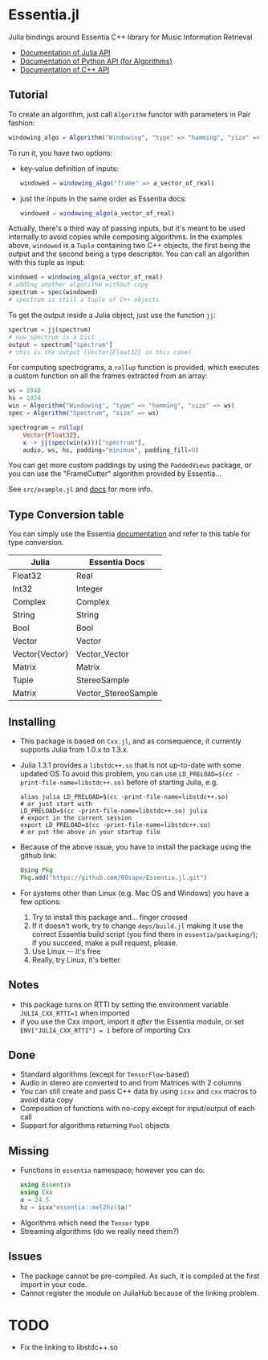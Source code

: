 Essentia.jl
===========

Julia bindings around Essentia C++ library for Music Information Retrieval

* [Documentation of Julia API](https://00sapo.github.io/Essentia.jl/build/)
* [Documentation of Python API (for Algorithms)](https://essentia.upf.edu/reference//)
* [Documentation of C++ API](https://essentia.upf.edu/doxygen/)


## Tutorial

To create an algorithm, just call `Algorithm` functor with parameters in Pair
fashion:
```julia
windowing_algo = Algorithm("Windowing", "type" => "hamming", "size" => ws)
```

To run it, you have two options:

* key-value definition of inputs:
    ```julia 
    windowed = windowing_algo("frame" => a_vector_of_real)
    ```
* just the inputs in the same order as Essentia docs:
    ```julia 
    windowed = windowing_algo(a_vector_of_real)
    ```

Actually, there's a third way of passing inputs, but it's meant to be used
internally to avoid copies while composing algorithms. In the examples above,
`windowed` is a `Tuple` containing two C++ objects, the first being the output
and the second being a type descriptor. You can call an algorithm with this
tuple as input:
```julia
windowed = windowing_algo(a_vector_of_real)
# adding another algorithm without copy
spectrum = spec(windowed) 
# spectrum is still a tuple of C++ objects
```

To get the output inside a Julia object, just use the function `jj`:

```julia
spectrum = jj(spectrum)
# now spectrum is a Dict...
output = spectrum["spectrum"]
# this is the output (Vector{Float32} in this case)
```

For computing spectrograms, a `rollup` function is provided, which executes a
custom function on all the frames extracted from an array:
```julia
ws = 2048
hs = 1024
win = Algorithm("Windowing", "type" => "hamming", "size" => ws)
spec = Algorithm("Spectrum", "size" => ws)

spectrogram = rollup(
    Vector{Float32},
    x -> jj(spec(win(x)))["spectrum"],
    audio, ws, hs, padding="minimum", padding_fill=0)
```

You can get more custom paddings by using the `PaddedViews` package, or you can use
the "FrameCutter" algorithm provided by Essentia...

See `src/example.jl` and [docs](https://00sapo.github.io/Essentia.jl/build/) for more info.


## Type Conversion table

You can simply use the Essentia
[documentation](https://essentia.upf.edu/reference/) and refer to this table for
type conversion.

| Julia          | Essentia Docs        |
|----------------|----------------------|
| Float32        | Real                 |
| Int32          | Integer              |
| Complex        | Complex              |
| String         | String               |
| Bool           | Bool                 |
| Vector         | Vector               |
| Vector{Vector} | Vector_Vector        |
| Matrix         | Matrix               |
| Tuple          | StereoSample         |
| Matrix         | Vector_StereoSample  |

## Installing

* This package is based on `Cxx.jl`, and as consequence, it currently supports
    Julia from 1.0.x to 1.3.x.

* Julia 1.3.1 provides a `libstdc++.so` that is not up-to-date with some updated OS
    To avoid this problem, you can use `LD_PRELOAD=$(cc -print-file-name=libstdc++.so)`
    before of starting Julia, e.g.

    ```shell
    alias julia LD_PRELOAD=$(cc -print-file-name=libstdc++.so)
    # or just start with
    LD_PRELOAD=$(cc -print-file-name=libstdc++.so) julia
    # export in the current session
    export LD_PRELOAD=$(cc -print-file-name=libstdc++.so)
    # or put the above in your startup file
    ```

* Because of the above issue, you have to install the package using the github
    link:

    ```julia
    Using Pkg
    Pkg.add("https://github.com/00sapo/Essentia.jl.git")
    ```

* For systems other than Linux (e.g. Mac OS and Windows) you have a few options:
    1. Try to install this package and... finger crossed
    2. If it doesn't work, try to change `deps/build.jl` making it use the
        correct Essentia build script (you find them in `essentia/packaging/`);
        if you succeed, make a pull request, please.
    3. Use Linux -- it's free
    4. Really, try Linux, it's better

## Notes

* this package turns on RTTI by setting the environment variable
    `JULIA_CXX_RTTI=1` when imported
* if you use the Cxx import, import it *after* the Essentia module, 
    or set `ENV["JULIA_CXX_RTTI"] = 1` before of importing Cxx
  
## Done

* Standard algorithms (except for `TensorFlow`-based)
* Audio in stereo are converted to and from Matrices with 2 columns
* You can still create and pass C++ data by using `icxx` and `cxx` macros to
    avoid data copy
* Composition of functions with no-copy except for input/output of each call
* Support for algorithms returning `Pool` objects

## Missing

* Functions in `essentia` namespace; however you can do:
    ```julia
    using Essentia
    using Cxx
    a = 24.5
    hz = icxx"essentia::mel2hz($a)"
    ```
* Algorithms which need the `Tensor` type
* Streaming algorithms (do we really need them?)

## Issues

* The package cannot be pre-compiled. As such, it is compiled at the first
    import in your code.
* Cannot register the module on JuliaHub because of the linking problem.

# TODO

* Fix the linking to libstdc++.so
